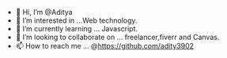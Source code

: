 - 👋 Hi, I’m @Aditya
- 👀 I’m interested in ...Web technology.
- 🌱 I’m currently learning ... Javascript. 
- 💞 I’m looking to collaborate on ... freelancer,fiverr and Canvas. 
- 📫 How to reach me ... @https://github.com/adity3902
